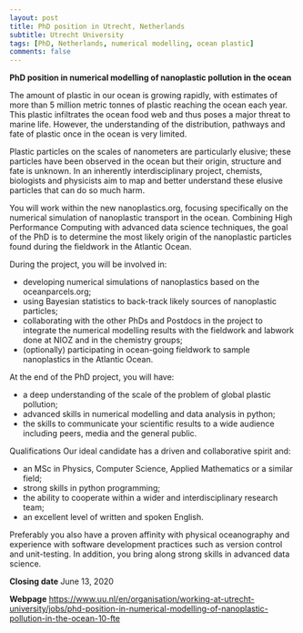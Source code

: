 ```yaml
---
layout: post
title: PhD position in Utrecht, Netherlands
subtitle: Utrecht University
tags: [PhD, Netherlands, numerical modelling, ocean plastic]
comments: false
---
```

**PhD position in numerical modelling of nanoplastic pollution in the ocean**

The amount of plastic in our ocean is growing rapidly, with estimates of more than 5 million metric tonnes of plastic reaching the ocean each year. This plastic infiltrates the ocean food web and thus poses a major threat to marine life. However, the understanding of the distribution, pathways and fate of plastic once in the ocean is very limited.

Plastic particles on the scales of nanometers are particularly elusive; these particles have been observed in the ocean but their origin, structure and fate is unknown. In an inherently interdisciplinary project, chemists, biologists and physicists aim to map and better understand these elusive particles that can do so much harm.

You will work within the new nanoplastics.org, focusing specifically on the numerical simulation of nanoplastic transport in the ocean. Combining High Performance Computing with advanced data science techniques, the goal of the PhD is to determine the most likely origin of the nanoplastic particles found during the fieldwork in the Atlantic Ocean.

During the project, you will be involved in:
- developing numerical simulations of nanoplastics based on the oceanparcels.org;
- using Bayesian statistics to back-track likely sources of nanoplastic particles;
- collaborating with the other PhDs and Postdocs in the project to integrate the numerical modelling results with the fieldwork and labwork done at NIOZ and in the chemistry groups;
- (optionally) participating in ocean-going fieldwork to sample nanoplastics in the Atlantic Ocean.

At the end of the PhD project, you will have:
- a deep understanding of the scale of the problem of global plastic pollution;
- advanced skills in numerical modelling and data analysis in python;
- the skills to communicate your scientific results to a wide audience including peers, media and the general public.

Qualifications
Our ideal candidate has a driven and collaborative spirit and:
- an MSc in Physics, Computer Science, Applied Mathematics or a similar field;
- strong skills in python programming;
- the ability to cooperate within a wider and interdisciplinary research team;
- an excellent level of written and spoken English.

Preferably you also have a proven affinity with physical oceanography and experience with software development practices such as version control and unit-testing. In addition, you bring along strong skills in advanced data science.

**Closing date**
June 13, 2020

**Webpage**
https://www.uu.nl/en/organisation/working-at-utrecht-university/jobs/phd-position-in-numerical-modelling-of-nanoplastic-pollution-in-the-ocean-10-fte
